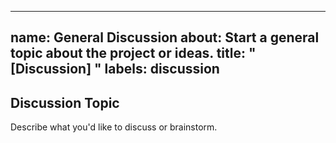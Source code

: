 
---
name: General Discussion
about: Start a general topic about the project or ideas.
title: "[Discussion] "
labels: discussion
---

## Discussion Topic

Describe what you'd like to discuss or brainstorm.
